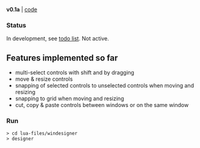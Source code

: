 **v0.1a** | [code](http://code.google.com/p/lua-files/source/browse/#hg%2Fwindesigner)

### Status ###

In development, see [todo list](http://code.google.com/p/lua-files/source/browse/windesigner/TODO.txt). Not active.

## Features implemented so far ##
  * multi-select controls with shift and by dragging
  * move & resize controls
  * snapping of selected controls to unselected controls when moving and resizing
  * snapping to grid when moving and resizing
  * cut, copy & paste controls between windows or on the same window

### Run ###
```
> cd lua-files/windesigner
> designer
```